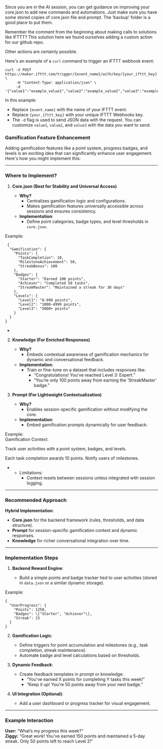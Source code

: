 Since you are in the AI session, you can get guidance on improving your core.json to add new commands and automations. Just make sure you have some stored copies of core.json file and prompt. The ‘backup’ folder is a good place to put them.

Remember the comment from the beginning about making calls to solutions like IFTTT? This solution here we found ourselves adding a custom action for our github repo. 

Other actions are certainly possible. 

Here's an example of a `curl` command to trigger an IFTTT webhook event:

```
curl -X POST https://maker.ifttt.com/trigger/{event_name}/with/key/{your_ifttt_key} \
     -H "Content-Type: application/json" \
     -d '{"value1":"example_value1","value2":"example_value2","value3":"example_value3"}'
```

In this example:

* Replace `{event_name}` with the name of your IFTTT event.  
* Replace `{your_ifttt_key}` with your unique IFTTT Webhooks key.  
* The `-d` flag is used to send JSON data with the request. You can customize `value1`, `value2`, and `value3` with the data you want to send.

### **Gamification Feature Enhancement**

Adding gamification features like a point system, progress badges, and levels is an exciting idea that can significantly enhance user engagement. Here's how you might implement this:

---

### **Where to Implement?**

1. **Core.json (Best for Stability and Universal Access)**

   * **Why?**  
     * Centralizes gamification logic and configurations.  
     * Makes gamification features universally accessible across sessions and ensures consistency.  
   * **Implementation**:  
     * Define point categories, badge types, and level thresholds in `core.json`.

Example:  
```
 {
  "Gamification": {
    "Points": {
      "TaskCompletion": 10,
      "MilestoneAchievement": 50,
      "StreakBonus": 100
    },
    "Badges": {
      "Starter": "Earned 100 points",
      "Achiever": "Completed 50 tasks",
      "StreakMaster": "Maintained a streak for 30 days"
    },
    "Levels": {
      "Level1": "0-999 points",
      "Level2": "1000-4999 points",
      "Level3": "5000+ points"
    }
  }
}

```

*   
2. **Knowledge (For Enriched Responses)**

   * **Why?**  
     * Embeds contextual awareness of gamification mechanics for dynamic and conversational feedback.  
   * **Implementation**:  
     * Train or fine-tune on a dataset that includes responses like:  
       * “Congratulations\! You’ve reached Level 3: Expert.”  
       * “You’re only 100 points away from earning the ‘StreakMaster’ badge.”  
3. **Prompt (For Lightweight Contextualization)**

   * **Why?**  
     * Enables session-specific gamification without modifying the core.  
   * **Implementation**:  
     * Embed gamification prompts dynamically for user feedback:

Example:  
 Gamification Context:

Track user activities with a point system, badges, and levels.

Each task completion awards 10 points. Notify users of milestones.

*   
  * Limitations:  
    * Context resets between sessions unless integrated with session logging.

---

### **Recommended Approach**

**Hybrid Implementation**:

* **Core.json** for the backend framework (rules, thresholds, and data structure).  
* **Prompt** for session-specific gamification context and dynamic responses.  
* **Knowledge** for richer conversational integration over time.

---

### **Implementation Steps**

1. **Backend Reward Engine**:

   * Build a simple points and badge tracker tied to user activities (stored in `data.json` or a similar dynamic storage).

Example:  

```
{
  "UserProgress": {
    "Points": 1250,
    "Badges": \["Starter", "Achiever"\],
    "Streak": 15
  }
}
```

2. **Gamification Logic**:

   * Define triggers for point accumulation and milestones (e.g., task completion, streak maintenance).  
   * Automate badge and level calculations based on thresholds.  
3. **Dynamic Feedback**:

   * Create feedback templates in prompt or knowledge:  
     * “You’ve earned X points for completing Y tasks this week\!”  
     * “Keep it up\! You’re 50 points away from your next badge.”  
4. **UI Integration (Optional)**:

   * Add a user dashboard or progress tracker for visual engagement.

---

### **Example Interaction**

**User:** “What’s my progress this week?”  
**Ziggy:** “Great work\! You’ve earned 150 points and maintained a 5-day streak. Only 50 points left to reach Level 2\!”
